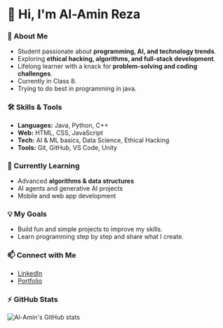 # 👋 Hi, I'm Al-Amin Reza

### 🚀 About Me
- Student passionate about **programming, AI, and technology trends**.  
- Exploring **ethical hacking, algorithms, and full-stack development**.  
- Lifelong learner with a knack for **problem-solving and coding challenges**.
- Currently in Class 8.
- Trying to do best in programming in java.

### 🛠️ Skills & Tools
- **Languages:** Java, Python, C++  
- **Web:** HTML, CSS, JavaScript  
- **Tech:** AI & ML basics, Data Science, Ethical Hacking  
- **Tools:** Git, GitHub, VS Code, Unity  

### 🌱 Currently Learning
- Advanced **algorithms & data structures**  
- AI agents and generative AI projects  
- Mobile and web app development  

### 💡 My Goals
- Build fun and simple projects to improve my skills.  
- Learn programming step by step and share what I create.
  
### 📫 Connect with Me
- [LinkedIn](https://www.linkedin.com/)  
- [Portfolio](#)  

### ⚡ GitHub Stats
![Al-Amin's GitHub stats](https://github-readme-stats.vercel.app/api?username=YOUR_USERNAME&show_icons=true&theme=radical)

<!---
alaminreza6379/alaminreza6379 is a ✨ special ✨ repository because its `README.md` (this file) appears on your GitHub profile.
You can click the Preview link to take a look at your changes.
--->

